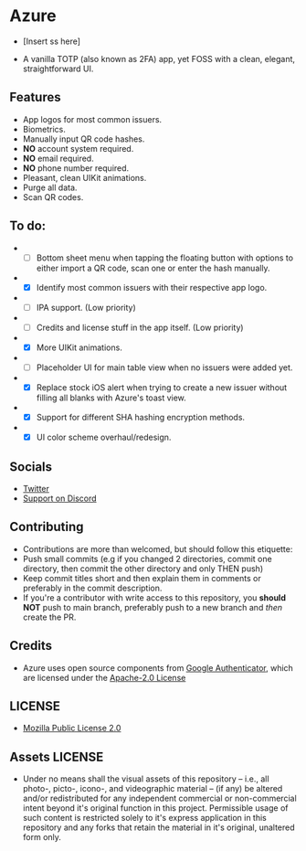 # Azure

* [Insert ss here]

* A vanilla TOTP (also known as 2FA) app, yet FOSS with a clean, elegant, straightforward UI.

## Features

* App logos for most common issuers.
* Biometrics.
* Manually input QR code hashes.
* **NO** account system required.
* **NO** email required.
* **NO** phone number required.
* Pleasant, clean UIKit animations.
* Purge all data.
* Scan QR codes.

## To do:

* - [ ] Bottom sheet menu when tapping the floating button with options to either import a QR code, scan one or enter the hash manually.
* - [x] Identify most common issuers with their respective app logo.
* - [ ] IPA support. (Low priority)
* - [ ] Credits and license stuff in the app itself. (Low priority)
* - [x] More UIKit animations.
* - [ ] Placeholder UI for main table view when no issuers were added yet.
* - [x] Replace stock iOS alert when trying to create a new issuer without filling all blanks with Azure's toast view.
* - [x] Support for different SHA hashing encryption methods.
* - [x] UI color scheme overhaul/redesign.

## Socials

* [Twitter](https://twitter.com/Lukii120)
* [Support on Discord](https://discord.gg/MPtS6WXbGq)

## Contributing

* Contributions are more than welcomed, but should follow this etiquette:
* Push small commits (e.g if you changed 2 directories, commit one directory, then commit the other directory and only THEN push)
* Keep commit titles short and then explain them in comments or preferably in the commit description.
* If you're a contributor with write access to this repository, you **should NOT** push to main branch, preferably push to a new branch and *then* create the PR.

## Credits

* Azure uses open source components from [Google Authenticator](https://github.com/google/google-authenticator/tree/master/mobile/ios), which are licensed under the [Apache-2.0 License](https://www.apache.org/licenses/LICENSE-2.0)

## LICENSE

* [Mozilla Public License 2.0](https://www.mozilla.org/en-US/MPL/2.0/)

## Assets LICENSE

* Under no means shall the visual assets of this repository – i.e., all photo-, picto-, icono-, and videographic material – (if any) be altered and/or redistributed for any independent commercial or non-commercial intent beyond it's original function in this project. Permissible usage of such content is restricted solely to it's express application in this repository and any forks that retain the material in it's original, unaltered form only.
